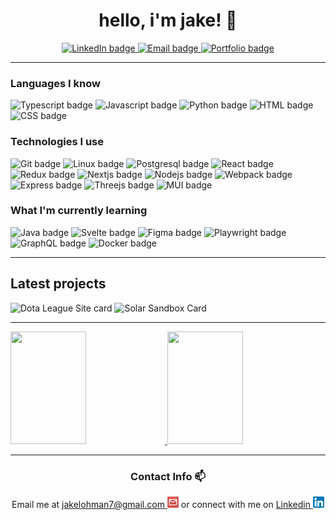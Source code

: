 <h1 align="center"> hello, i'm jake! 🤠</h1>

<div align="center">
	<a href="https://www.linkedin.com/in/jake-lohman/">
		<img src="https://img.shields.io/badge/LinkedIn-blue?style=for-the-badge&logo=linkedin&logoColor=white" alt="LinkedIn badge"/>
	</a>
	<a href="mailto:jakelohman7@gmail.com">
		<img src="https://img.shields.io/badge/Email-whitesmoke?style=for-the-badge&logo=gmail"  alt="Email badge"/>
	</a>
	<a href="https://l-ohman.com/">
	    <img src="https://img.shields.io/badge/🌱 portfolio-rosybrown?style=for-the-badge" alt="Portfolio badge"/>
	</a>
</div>
<!-- Stackoverflow card
<a href="https://stackoverflow.com/users/22109722/l-ohman">
	<img src="https://img.shields.io/badge/stack%20overflow-FE7A16?logo=stack-overflow&logoColor=white&style=for-the-badge" alt="StackOverflow badge"/>
</a>-->

---

### Languages I know
<div>
	<img src="https://img.shields.io/badge/typescript-black?style=for-the-badge&logo=typescript" alt="Typescript badge"/>
	<img src="https://img.shields.io/badge/javascript-black?style=for-the-badge&logo=javascript" alt="Javascript badge"/>
	<img src="https://img.shields.io/badge/python-black?style=for-the-badge&logo=python" alt="Python badge"/>
	<img src="https://img.shields.io/badge/html5-black?style=for-the-badge&logo=html5" alt="HTML badge"/>
	<img src="https://img.shields.io/badge/css3-black?style=for-the-badge&logo=css3&logoColor=steelblue" alt="CSS badge"/>
</div>

### Technologies I use

<div>
	<img src="https://img.shields.io/badge/git-black?style=for-the-badge&logo=git" alt="Git badge"/>
	<img src="https://img.shields.io/badge/linux-black?style=for-the-badge&logo=linux" alt="Linux badge"/>
	<img src="https://img.shields.io/badge/postgresql-black?style=for-the-badge&logo=postgresql&logoColor=dodgerblue" alt="Postgresql badge"/>
	<img src="https://img.shields.io/badge/react-black?style=for-the-badge&logo=react" alt="React badge"/>
	<img src="https://img.shields.io/badge/redux-black?style=for-the-badge&logo=redux&logoColor=mediumorchid" alt="Redux badge"/>
	<img src="https://img.shields.io/badge/next-black?style=for-the-badge&logo=nextdotjs" alt="Nextjs badge"/>
	<img src="https://img.shields.io/badge/node.js-black?style=for-the-badge&logo=nodedotjs" alt="Nodejs badge"/>
	<img src="https://img.shields.io/badge/webpack-black?style=for-the-badge&logo=webpack" alt="Webpack badge"/>
	<img src="https://img.shields.io/badge/express-black?style=for-the-badge&logo=express" alt="Express badge"/>
	<img src="https://img.shields.io/badge/three.js-black?style=for-the-badge&logo=threedotjs" alt="Threejs badge"/>
	<img src="https://img.shields.io/badge/mui-black?style=for-the-badge&logo=mui" alt="MUI badge"/>
 </div>

### What I'm currently learning <!-- Godot, Django -->

<div>
	<img src="https://img.shields.io/badge/java-black?style=for-the-badge" alt="Java badge"/>
	<img src="https://img.shields.io/badge/svelte-black?style=for-the-badge&logo=svelte" alt="Svelte badge"/>
	<img src="https://img.shields.io/badge/figma-black?style=for-the-badge&logo=figma" alt="Figma badge"/>
	<img src="https://img.shields.io/badge/playwright-black?style=for-the-badge&logo=playwright" alt="Playwright badge"/>
	<img src="https://img.shields.io/badge/graphql-black?style=for-the-badge&logo=graphql&logoColor=magenta" alt="GraphQL badge"/>
	<img src="https://img.shields.io/badge/docker-black?style=for-the-badge&logo=docker" alt="Docker badge"/>
</div>

---

## Latest projects

<div>
	<img height="150px" width="49%" src="https://github-readme-stats.vercel.app/api/pin/?username=cadenforrest&repo=DotaLeagueSite" alt="Dota League Site card" />
	<img height="150px" width="49%" src="https://readmestats.999857.xyz/api/pin/?username=l-ohman&repo=solar-sandbox" alt="Solar Sandbox Card" />
</div>

---

<a href="https://www.l-ohman.com">
<img height=180 width="49%" src="http://github-readme-streak-stats.herokuapp.com?user=l-ohman&theme=dark&background=36393F&ring=F9A527&fire=F9A527&hide_border=true&include_all_commits=true&count_private=true"/>
<img height=180 width="49%" src="https://github-readme-stats.vercel.app/api/top-langs/?username=l-ohman&theme=slateorange&layout=compact&hide=less&hide_border=true"/>
</a>

<!-- Should do a custom deployment eventually for the top-langs to see DotaLeagueSite -->

---

<h3 align="center">Contact Info 📫</h3>
<div align="center">
Email me at <a href="mailto:jakelohman7@gmail.com">jakelohman7@gmail.com <img src="https://raw.githubusercontent.com/l-ohman/l-ohman/main/icons/Email.png" width="18" alt="jakelohman7@gmail.com"/></a> or connect with me on <a href="https://www.linkedin.com/in/jake-lohman/">Linkedin <img src="https://raw.githubusercontent.com/l-ohman/l-ohman/main/icons/Linkedin.png" width="18" alt="Linkedin Logo"/></a>
</div>
